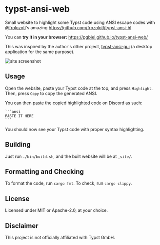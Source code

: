 # typst-ansi-web
Small website to highlight some Typst code using ANSI escape codes with [@frolozotl](https://github.com/frozolotl)'s amazing https://github.com/frozolotl/typst-ansi-hl

You can **try it in your browser:** https://pgbiel.github.io/typst-ansi-web/

This was inspired by the author's other project, [typst-ansi-gui](https://github.com/PgBiel/typst-ansi-gui) (a desktop application for the same purpose).

![site screenshot](https://github.com/user-attachments/assets/d88769f9-f859-416e-8986-d3c8c6c680ea)

## Usage

Open the website, paste your Typst code at the top, and press `Highlight`. Then, press `Copy` to copy the generated ANSI.

You can then paste the copied highlighted code on Discord as such:

````
```ansi
PASTE IT HERE
```
````

You should now see your Typst code with proper syntax highlighting.

## Building

Just run `./bin/build.sh`, and the built website will be at `_site/`.

## Formatting and Checking

To format the code, run `cargo fmt`. To check, run `cargo clippy`.

## License

Licensed under MIT or Apache-2.0, at your choice.

## Disclaimer

This project is not officially affiliated with Typst GmbH.
